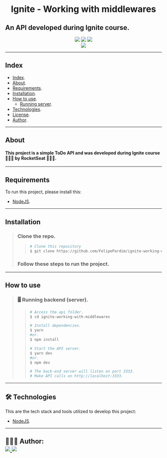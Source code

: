 <h1 align="center">
    Ignite - Working with middlewares
</h1>

## An API developed during Ignite course.

<p align="center">
	<img src="https://img.shields.io/github/stars/FelipePardim/ignite-working-with-middlewares" />
    <img src="https://img.shields.io/github/forks/FelipePardim/ignite-working-with-middlewares" />
    <img src="https://img.shields.io/github/issues/FelipePardim/ignite-working-with-middlewares" />
    <br>
    <img src="https://img.shields.io/badge/Node.JS-grey?logo=node.js" />
</p>

---

## Index
- [Index](#index).
- [About](#about).
- [Requirements](#requirements).
- [Installation](#installation).
- [How to use](#how-to-use).
    - [Running server](#running-server).
- [Technologies](#technologies).
- [License](#license).
- [Author](#author).
---


## About
#### This project is a simple ToDo API and was developed during Ignite course 👨🏽‍🚀 by RocketSeat 🚀💺💜.

---

## Requirements

To run this project, please install this:

- [NodeJS](https://nodejs.org/en/).

---

## Installation
> ### Clone the repo.
>>   ```bash
>>  # Clone this repository
>>  $ git clone https://github.com/FelipePardim/ignite-working-with-middlewares
>>   ```
> ### Follow these steps to run the project.

---

## How to use
><h3 id="running-server">
>   🖥️ Running backend (server).
></h3>
>
>> ```bash
>># Access the api folder.
>> $ cd ignite-working-with-middlewares
>>
>># Install dependencies.
>>$ yarn
>>#or.
>>$ npm install
>>
>># Start the API server.
>>$ yarn dev
>>#or.
>>$ npm dev
>>
>># The back-end server will listen on port 3333.
>># Make API calls on http://localhost:3333.
>>```
>
---

<h2 id="technologies">
    🛠 Technologies
</h2>

This are the tech stack and tools utilized to develop this project:

- [NodeJS](https://nodejs.org/en/).

---

<h2 id="author">
    👨🏽‍💻 Author:
    <div>
        <a href="https://github.com/FelipePardim" margin="10px">
            <img src="https://img.shields.io/badge/GitHub-FelipePardim-6f42c1?logo=github"/>
        </a>
        <a alt="Felipe Pardim" href="https://www.linkedin.com/in/felipe-pardim">
            <img src="https://img.shields.io/badge/LinkedIn-Felipe%20Pardim-blue?logo=linkedin"/>
        </a>
    </div>
</h2>

